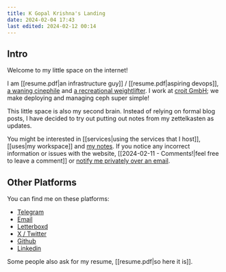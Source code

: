```yaml
---
title: K Gopal Krishna's Landing
date: 2024-02-04 17:43
last edited: 2024-02-12 00:14
---
```

## Intro

Welcome to my little space on the internet! 

I am [[resume.pdf|an infrastructure guy]] / [[resume.pdf|aspiring devops]], [a waning cinephile](https://letterboxd.com/kayg04/films/diary/) and [a recreational weightlifter](https://youtube.com/@kayglifts). I work at [croit GmbH](https://croit.io); we make deploying and managing ceph super simple! 

This little space is also my second brain. Instead of relying on formal blog posts, I have decided to try out putting out notes from my zettelkasten as updates. 

You might be interested in [[services|using the services that I host]], [[uses|my workspace]] and [my notes](https://kayg.org/Permanent-Notes/). If you notice any incorrect information or issues with the website, [[2024-02-11 - Comments!|feel free to leave a comment]] or [notify me privately over an email](mailto:mail@kayg.org).

## Other Platforms

You can find me on these platforms:

- [Telegram](https://t.me/kayg04)
- [Email](mailto:mail@kayg.org)
- [Letterboxd](https://letterboxd.com/kayg04)
- [X / Twitter](https://x.com/therealkayg04)
- [Github](https://github.com/kayg04)
- [Linkedin](https://www.linkedin.com/in/k-gopal-krishna-7546b92a2/)

Some people also ask for my resume, [[resume.pdf|so here it is]].